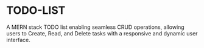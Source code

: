 # TODO-LIST
A MERN stack TODO list enabling seamless CRUD operations, allowing users to Create, Read, and Delete tasks with a responsive and dynamic user interface.
